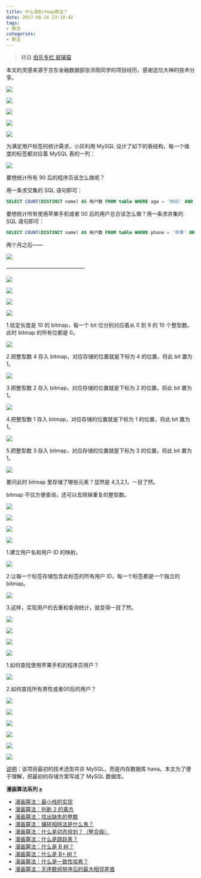 ```yaml
---
title: 什么是Bitmap算法？
date: 2017-08-16 23:10:42
tags:
- 算法
categories:
- 算法
---
```


> 转自 [伯乐专栏 玻璃猫](https://mp.weixin.qq.com/s?__biz=MjM5OTA1MDUyMA==&mid=2655438893&idx=2&sn=42383086a358b718d7de569c42b5fbf8&chksm=bd73045a8a048d4c4237d362d7007889740f4b75de565325ee28aeba183380e3e03d1dce37b8&mpshare=1&scene=23&srcid=0817azlyj8TR6xsyxW0KNolG##)

本文的灵感来源于京东金融数据部张洪雨同学的项目经历，感谢这位大神的技术分享。

![](//img5.fanhaobai.com/2017/08/bitmap/e897a05e-90c5-442f-8700-b07650c5bb79.png)<!--more-->

![](//img0.fanhaobai.com/2017/08/bitmap/de158ff0-a75a-4742-890f-7f8fa54e8429.jpg)

![](//img1.fanhaobai.com/2017/08/bitmap/b94d2ee6-08b8-46bb-bc14-648d25f3d1b0.jpg)

![](//img2.fanhaobai.com/2017/08/bitmap/2ecb7934-8521-4b03-a13d-27a884d2cb18.jpg)

![](//img3.fanhaobai.com/2017/08/bitmap/f9dc49b3-503c-427e-8256-7db81b39466f.jpg)

为满足用户标签的统计需求，小灰利用 MySQL 设计了如下的表结构，每一个维度的标签都对应着 MySQL 表的一列：

![](//img4.fanhaobai.com/2017/08/bitmap/98132f45-baeb-4317-823f-28994b6a1b53.jpg)

要想统计所有 90 后的程序员该怎么做呢？

用一条求交集的 SQL 语句即可：

```SQL
SELECT COUNT(DISTINCT name) AS 用户数 FROM table WHERE age = '90后' AND occupation = '程序员'
```

要想统计所有使用苹果手机或者 00 后的用户总合该怎么做？用一条求并集的 SQL 语句即可：

```SQL
SELECT COUNT(DISTINCT name) AS 用户数 FROM table WHERE phone = '苹果' OR age = '00后'
```

两个月之后——

![](//img5.fanhaobai.com/2017/08/bitmap/57833b05-cf4c-4f30-8ff2-a5c5f3682139.jpg)

———————————————

![](//img0.fanhaobai.com/2017/08/bitmap/f0c74969-652b-4fa2-b980-fc4f5f99c61d.jpg)

![](//img1.fanhaobai.com/2017/08/bitmap/b94201a7-beaf-4613-beda-f7a3674f5228.jpg)

![](//img2.fanhaobai.com/2017/08/bitmap/bf6bf8d3-3801-4fca-b229-8cc83ea5ba81.jpg)

![](//img3.fanhaobai.com/2017/08/bitmap/bf0f2d59-b0de-4f96-b598-ffccb8677758.jpg)

1.给定长度是 10 的 bitmap，每一个 bit 位分别对应着从 0 到 9 的 10 个整型数。此时 bitmap 的所有位都是 0。

![](//img4.fanhaobai.com/2017/08/bitmap/5ad4199b-e5d1-45f9-9657-98f2f2c34960.png)

2.把整型数 4 存入 bitmap，对应存储的位置就是下标为 4 的位置，将此 bit 置为 1。

![](//img5.fanhaobai.com/2017/08/bitmap/2f3a90c8-afe8-4d5c-995a-d064ac1f5336.png)

3.把整型数 2 存入 bitmap，对应存储的位置就是下标为 2 的位置，将此 bit 置为 1。

![](//img0.fanhaobai.com/2017/08/bitmap/fc1939b6-a486-4998-9507-c3e5825bce9a.png)

4.把整型数 1 存入 bitmap，对应存储的位置就是下标为 1 的位置，将此 bit 置为 1。

![](//img1.fanhaobai.com/2017/08/bitmap/eda83296-8ff6-4558-975c-a73860cccc54.png)

5.把整型数 3 存入 bitmap，对应存储的位置就是下标为 3 的位置，将此 bit 置为 1。

![](//img2.fanhaobai.com/2017/08/bitmap/f4079a06-d308-4f25-ad37-46f2d1baf851.png)

要问此时 bitmap 里存储了哪些元素？显然是 4,3,2,1，一目了然。

bitmap 不仅方便查询，还可以去除掉重复的整型数。

![](//img3.fanhaobai.com/2017/08/bitmap/92401d1b-02ac-446f-908e-3057fa9c7fd4.jpg)

![](//img4.fanhaobai.com/2017/08/bitmap/8be164ef-9f6a-4a56-8a5d-53b417c9310a.jpg)

![](//img5.fanhaobai.com/2017/08/bitmap/3933f7cb-934c-42e7-8fc7-989b3e021010.jpg)

![](//img0.fanhaobai.com/2017/08/bitmap/e0e6f586-03ce-4d11-a390-34ff3c25400b.jpg)

1.建立用户名和用户 ID 的映射。

![](//img1.fanhaobai.com/2017/08/bitmap/a134be42-9acb-41c6-bc80-469b86de8ba0.png)

2.让每一个标签存储包含此标签的所有用户 ID，每一个标签都是一个独立的 bitmap。

![](//img2.fanhaobai.com/2017/08/bitmap/1dbec168-cbf6-4b42-bb56-ca143f559d06.jpg)

3.这样，实现用户的去重和查询统计，就变得一目了然。

![](//img3.fanhaobai.com/2017/08/bitmap/3c423c70-2ed7-4cc4-a6fa-ce56bf285a5b.jpg)


![](//img4.fanhaobai.com/2017/08/bitmap/63f0f0a2-22e4-49dd-bcec-47e43fc69787.jpg)

![](//img5.fanhaobai.com/2017/08/bitmap/1da4242d-018f-4cf4-82c3-e3421b4cf003.jpg)

![](//img0.fanhaobai.com/2017/08/bitmap/a9997194-b4d8-4cf5-bb3e-33a68229729b.jpg)

1.如何查找使用苹果手机的程序员用户？

![](//img1.fanhaobai.com/2017/08/bitmap/d68e8fa2-433a-47dc-8aed-ff1b993cf082.png)

2.如何查找所有男性或者00后的用户？

![](//img2.fanhaobai.com/2017/08/bitmap/45ef8692-b1d3-4b4b-a6ed-dbe105fb3f97.png)

![](//img3.fanhaobai.com/2017/08/bitmap/97c98774-03b3-47ed-852c-71d1a546a65c.jpg)

![](//img4.fanhaobai.com/2017/08/bitmap/d14eff84-5eb1-4268-87ae-4776c66af4a5.jpg)

![](//img5.fanhaobai.com/2017/08/bitmap/1605c694-bf55-4500-9531-9832df13b082.jpg)

![](//img0.fanhaobai.com/2017/08/bitmap/24836d0b-efb2-450f-9307-d078722e2c72.jpg)

![](//img1.fanhaobai.com/2017/08/bitmap/e72e268a-facd-4480-85be-c779db24ee74.jpg)

[说明](#)：该项目最初的技术选型并非 MySQL，而是内存数据库 hana。本文为了便于理解，把最初的存储方案写成了 MySQL 数据库。

<strong>漫画算法系列 [»](#)</strong>

* [漫画算法：最小栈的实现](http://mp.weixin.qq.com/s?__biz=MzI1MTIzMzI2MA==&mid=2650560419&idx=1&sn=535073d4d69cf7fc45074ccb8c25ba1e&chksm=f1fee120c68968367597137515f21ef8d7a8ab68c9f4fce051dae5f2631afdc48ec11a30dd0e&scene=21#wechat_redirect)
* [漫画算法：判断 2 的乘方](http://mp.weixin.qq.com/s?__biz=MzI1MTIzMzI2MA==&mid=2650560448&idx=1&sn=b4ca3d01a438fac78be4077f270974ca&chksm=f1fee143c6896855179eff005164be47c7c662d4c8badf571a79c4acd9e2aca9fd84839ca093&scene=21#wechat_redirect)
* [漫画算法：找出缺失的整数](http://mp.weixin.qq.com/s?__biz=MzI1MTIzMzI2MA==&mid=2650560411&idx=1&sn=2e655df46f082a50a4657a40f292d63a&chksm=f1fee118c689680eba2b9ba965780387aeafd08a72eecb2c748eece85b77631b0a5511f2833b&scene=21#wechat_redirect)
* [漫画算法：辗转相除法是什么鬼？](http://mp.weixin.qq.com/s?__biz=MzI1MTIzMzI2MA==&mid=2650560408&idx=1&sn=db553ce9deedf38c44841e16cb095d2e&chksm=f1fee11bc689680d83ff71d40dc191ee9899b8e5ef4bf9b98001ebb4daf13059a5961586ea1a&scene=21#wechat_redirect)
* [漫画算法：什么是动态规划？（整合版）](http://mp.weixin.qq.com/s?__biz=MzI1MTIzMzI2MA==&mid=2650561168&idx=1&sn=9d1c6f7ba6d651c75399c4aa5254a7d8&chksm=f1feec13c6896505f7886d9455278ad39749d377a63908c59c1fdceb11241e577ff6d66931e4&scene=21#wechat_redirect)
* [漫画算法：什么是跳跃表？](http://mp.weixin.qq.com/s?__biz=MzI1MTIzMzI2MA==&mid=2650561205&idx=1&sn=3c4feb6339e00e13bdd8cc6a11eb0304&chksm=f1feec36c689652085b1b89acd6ca07316140f1c7478249e4b251c204b6cf3a5bb276b0275be&scene=21#wechat_redirect)
* [漫画算法：什么是 B 树？](http://mp.weixin.qq.com/s?__biz=MzI1MTIzMzI2MA==&mid=2650561220&idx=1&sn=2a6d8a0290f967027b1d54456f586405&chksm=f1feec47c689655113fa65f7911a1f59bbd994030ad685152b30e53d643049f969eefaa13058&scene=21#wechat_redirect)
* [漫画算法：什么是 B+ 树？](http://mp.weixin.qq.com/s?__biz=MzI1MTIzMzI2MA==&mid=2650561244&idx=1&sn=df3abafd3aa2f5a3abfe507bfc26982f&chksm=f1feec5fc6896549f89cbb82ee3d8010c63da76814030b285fa29322795de512ccca207064ee&scene=21#wechat_redirect)
* [漫画算法：什么是一致性哈希？](http://mp.weixin.qq.com/s?__biz=MzI1MTIzMzI2MA==&mid=2650561254&idx=1&sn=7500e3e54a573b19ce2fbfa0a82f2b13&chksm=f1feec65c689657386c8913f819bb5253bece3bd56f7fcc725201c925723e2fbc5bfcb962b9c&scene=21#wechat_redirect)
* [漫画算法：无序数组排序后的最大相邻差值](http://mp.weixin.qq.com/s?__biz=MzI1MTIzMzI2MA==&mid=2650560503&idx=1&sn=461c62e9c88fb6fbd30a0a4a59bce76f&chksm=f1fee174c68968628afbcdc7fdbba04daef811dd94de94bf90a6a4e0b907d1b67638eaabe2ff&scene=21#wechat_redirect)
